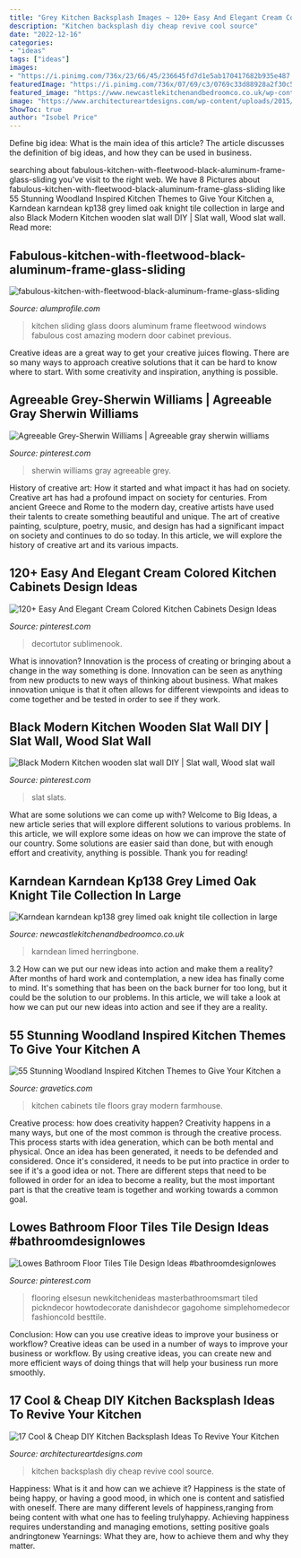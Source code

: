 ```yaml
---
title: "Grey Kitchen Backsplash Images ~ 120+ Easy And Elegant Cream Colored Kitchen Cabinets Design Ideas"
description: "Kitchen backsplash diy cheap revive cool source"
date: "2022-12-16"
categories:
- "ideas"
tags: ["ideas"]
images:
- "https://i.pinimg.com/736x/23/66/45/236645fd7d1e5ab170417682b935e487.jpg"
featuredImage: "https://i.pinimg.com/736x/07/69/c3/0769c33d88928a2f30c5900b9399d275.jpg"
featured_image: "https://www.newcastlekitchenandbedroomco.co.uk/wp-content/uploads/2020/12/7-17-768x1024.jpg"
image: "https://www.architectureartdesigns.com/wp-content/uploads/2015/02/279.jpg"
ShowToc: true
author: "Isobel Price"
---
```



Define big idea: What is the main idea of this article?
The article discusses the definition of big ideas, and how they can be used in business.

	

		
searching about fabulous-kitchen-with-fleetwood-black-aluminum-frame-glass-sliding you've visit to the right web. We have 8 Pictures about fabulous-kitchen-with-fleetwood-black-aluminum-frame-glass-sliding like 55 Stunning Woodland Inspired Kitchen Themes to Give Your Kitchen a, Karndean karndean kp138 grey limed oak knight tile collection in large and also Black Modern Kitchen wooden slat wall DIY | Slat wall, Wood slat wall. Read more:
		
    
## Fabulous-kitchen-with-fleetwood-black-aluminum-frame-glass-sliding

<img loading=lazy src="https://alumprofile.com/wp-content/uploads/2019/08/fabulous-kitchen-with-fleetwood-black-aluminum-frame-glass-sliding-doors-design-amazing-fleetwood-doors-for-your-modern-home-design-fleetwood-windows-cost-aluminum-sliding-windows-fleetwood.jpg" onerror="this.onerror=null;this.src='https://tse4.mm.bing.net/th?id=OIP.IbfUN3BV1ajPqnetlZ9fAQHaLI&amp;pid=15.1';" alt="fabulous-kitchen-with-fleetwood-black-aluminum-frame-glass-sliding">

_Source: alumprofile.com_

>kitchen sliding glass doors aluminum frame fleetwood windows fabulous cost amazing modern door cabinet previous. 

	

Creative ideas are a great way to get your creative juices flowing. There are so many ways to approach creative solutions that it can be hard to know where to start. With some creativity and inspiration, anything is possible.

    
## Agreeable Grey-Sherwin Williams | Agreeable Gray Sherwin Williams

<img loading=lazy src="https://i.pinimg.com/736x/07/69/c3/0769c33d88928a2f30c5900b9399d275.jpg" onerror="this.onerror=null;this.src='https://tse3.mm.bing.net/th?id=OIP.kVva7KBxrNy2Kn5MdAJOHwHaJ3&amp;pid=15.1';" alt="Agreeable Grey-Sherwin Williams | Agreeable gray sherwin williams">

_Source: pinterest.com_

>sherwin williams gray agreeable grey. 

	

History of creative art: How it started and what impact it has had on society.
Creative art has had a profound impact on society for centuries. From ancient Greece and Rome to the modern day, creative artists have used their talents to create something beautiful and unique. The art of creative painting, sculpture, poetry, music, and design has had a significant impact on society and continues to do so today. In this article, we will explore the history of creative art and its various impacts.

    
## 120+ Easy And Elegant Cream Colored Kitchen Cabinets Design Ideas

<img loading=lazy src="https://i.pinimg.com/736x/dc/53/ea/dc53ea06f8a1b2a8346feee8fe1b88fc.jpg" onerror="this.onerror=null;this.src='https://tse2.mm.bing.net/th?id=OIP.ZPC4ATAje0LNs6xltvWj7QHaJ3&amp;pid=15.1';" alt="120+ Easy And Elegant Cream Colored Kitchen Cabinets Design Ideas">

_Source: pinterest.com_

>decortutor sublimenook. 

	

What is innovation?
Innovation is the process of creating or bringing about a change in the way something is done. Innovation can be seen as anything from new products to new ways of thinking about business. What makes innovation unique is that it often allows for different viewpoints and ideas to come together and be tested in order to see if they work.

    
## Black Modern Kitchen Wooden Slat Wall DIY | Slat Wall, Wood Slat Wall

<img loading=lazy src="https://i.pinimg.com/736x/a7/90/75/a79075cead8bc8c4206cd598fab994cb.jpg" onerror="this.onerror=null;this.src='https://tse4.mm.bing.net/th?id=OIP.QCANvdjAOktAv-3OL1aGSQHaJ3&amp;pid=15.1';" alt="Black Modern Kitchen wooden slat wall DIY | Slat wall, Wood slat wall">

_Source: pinterest.com_

>slat slats. 

	

What are some solutions we can come up with?
Welcome to Big Ideas, a new article series that will explore different solutions to various problems. In this article, we will explore some ideas on how we can improve the state of our country. Some solutions are easier said than done, but with enough effort and creativity, anything is possible. Thank you for reading!

    
## Karndean Karndean Kp138 Grey Limed Oak Knight Tile Collection In Large

<img loading=lazy src="https://www.newcastlekitchenandbedroomco.co.uk/wp-content/uploads/2020/12/7-17-768x1024.jpg" onerror="this.onerror=null;this.src='https://tse1.mm.bing.net/th?id=OIP.7T6qya22xZlXWdmxviWjzAHaJ4&amp;pid=15.1';" alt="Karndean karndean kp138 grey limed oak knight tile collection in large">

_Source: newcastlekitchenandbedroomco.co.uk_

>karndean limed herringbone. 

	

3.2 How can we put our new ideas into action and make them a reality?
After months of hard work and contemplation, a new idea has finally come to mind. It's something that has been on the back burner for too long, but it could be the solution to our problems. In this article, we will take a look at how we can put our new ideas into action and see if they are a reality.

    
## 55 Stunning Woodland Inspired Kitchen Themes To Give Your Kitchen A

<img loading=lazy src="https://www.gravetics.com/wp-content/uploads/2017/09/Modern-Farmhouse-Kitchen.-Gray-tile-floors-white-cabinets..jpg" onerror="this.onerror=null;this.src='https://tse4.mm.bing.net/th?id=OIP.T3eeW0y5eLou0ha9V-oL1wHaLH&amp;pid=15.1';" alt="55 Stunning Woodland Inspired Kitchen Themes to Give Your Kitchen a">

_Source: gravetics.com_

>kitchen cabinets tile floors gray modern farmhouse. 

	

Creative process: how does creativity happen?
Creativity happens in a many ways, but one of the most common is through the creative process. This process starts with idea generation, which can be both mental and physical. Once an idea has been generated, it needs to be defended and considered. Once it's considered, it needs to be put into practice in order to see if it's a good idea or not. There are different steps that need to be followed in order for an idea to become a reality, but the most important part is that the creative team is together and working towards a common goal.

    
## Lowes Bathroom Floor Tiles Tile Design Ideas #bathroomdesignlowes

<img loading=lazy src="https://i.pinimg.com/736x/23/66/45/236645fd7d1e5ab170417682b935e487.jpg" onerror="this.onerror=null;this.src='https://tse3.mm.bing.net/th?id=OIP._4o_VoU4_6xfgS4YojjEjQHaLH&amp;pid=15.1';" alt="Lowes Bathroom Floor Tiles Tile Design Ideas #bathroomdesignlowes">

_Source: pinterest.com_

>flooring elsesun newkitchenideas masterbathroomsmart tiled pickndecor howtodecorate danishdecor gagohome simplehomedecor fashioncold besttile. 

	

Conclusion: How can you use creative ideas to improve your business or workflow?
Creative ideas can be used in a number of ways to improve your business or workflow. By using creative ideas, you can create new and more efficient ways of doing things that will help your business run more smoothly.

    
## 17 Cool &amp; Cheap DIY Kitchen Backsplash Ideas To Revive Your Kitchen

<img loading=lazy src="https://www.architectureartdesigns.com/wp-content/uploads/2015/02/279.jpg" onerror="this.onerror=null;this.src='https://tse2.mm.bing.net/th?id=OIP.0_jA-XJIz_qnRaZckO1OWQHaFj&amp;pid=15.1';" alt="17 Cool &amp; Cheap DIY Kitchen Backsplash Ideas To Revive Your Kitchen">

_Source: architectureartdesigns.com_

>kitchen backsplash diy cheap revive cool source. 

	

Happiness: What is it and how can we achieve it?
Happiness is the state of being happy, or having a good mood, in which one is content and satisfied with oneself. There are many different levels of happiness,ranging from being content with what one has to feeling trulyhappy. Achieving happiness requires understanding and managing emotions, setting positive goals andringtonew Yearnings: What they are, how to achieve them and why they matter.

